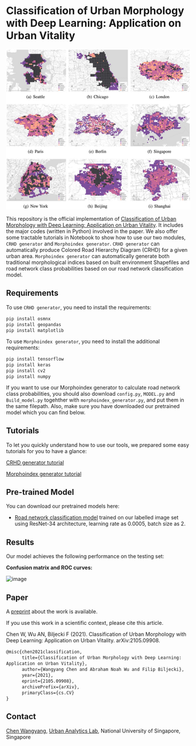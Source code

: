 
# Classification of Urban Morphology with Deep Learning: Application on Urban Vitality

![Graphical Abstract](./grabs.jpg)

This repository is the official implementation of [Classification of Urban Morphology with Deep Learning: Application on Urban Vitality](https://arxiv.org/abs/2105.09908). It includes the major codes (written in Python) involved in the paper. We also offer some tractable tutorials in Notebook to show how to use our two modules, `CRHD generator` and `Morphoindex generator`. `CRHD generator` can automatically produce Colored Road Hierarchy Diagram (CRHD) for a given urban area. `Morphoindex generator` can automatically generate both traditional morphological indices based on built environment Shapefiles and road network class probabilities based on our road network classification model.

## Requirements

To use `CRHD generator`, you need to install the requirements:

```setup
pip install osmnx
pip install geopandas
pip install matplotlib
```
To use `Morphoindex generator`, you need to install the additional requirements:

```setup
pip install tensorflow
pip install keras
pip install cv2
pip install numpy
```
If you want to use our Morphoindex generator to calculate road network class probabilities, you should also download `config.py`, `MODEL.py` and `Build_model.py` togehther with `morphoindex_generator.py`, and put them in the same filepath. Also, make sure you have downloaded our pretrained model which you can find below.

## Tutorials
To let you quickly understand how to use our tools, we prepared some easy tutorials for you to have a glance:

[CRHD generator tutorial](https://github.com/ualsg/Road-Network-Classification/blob/main/tutorials/crhd_generator_tutorial.ipynb)

[Morphoindex generator tutorial](https://github.com/ualsg/Road-Network-Classification/blob/main/tutorials/mophoindex_generator_tutorial.ipynb)

## Pre-trained Model

You can download our pretrained models here:

- [Road network classification model](https://drive.google.com/file/d/1N7T9lN4TL5r8EqduZfWv22ROZO4zp_FN/view?usp=sharing) trained on our labelled image set using ResNet-34 architecture, learning rate as 0.0005, batch size as 2. 


## Results

Our model achieves the following performance on the testing set:

**Confusion matrix and ROC curves:**

![image](https://github.com/ualsg/Road-Network-Classification/blob/main/images/results.png)

## Paper

A [preprint](https://arxiv.org/abs/2105.09908) about the work is available.

If you use this work in a scientific context, please cite this article.

Chen W, Wu AN, Biljecki F (2021). Classification of Urban Morphology with Deep Learning: Application on Urban Vitality. arXiv:2105.09908.

```
@misc{chen2021classification,
      title={Classification of Urban Morphology with Deep Learning: Application on Urban Vitality}, 
      author={Wangyang Chen and Abraham Noah Wu and Filip Biljecki},
      year={2021},
      eprint={2105.09908},
      archivePrefix={arXiv},
      primaryClass={cs.CV}
}
```

## Contact

[Chen Wangyang](https://ual.sg/authors/wangyang/), [Urban Analytics Lab](https://ual.sg), National University of Singapore, Singapore

